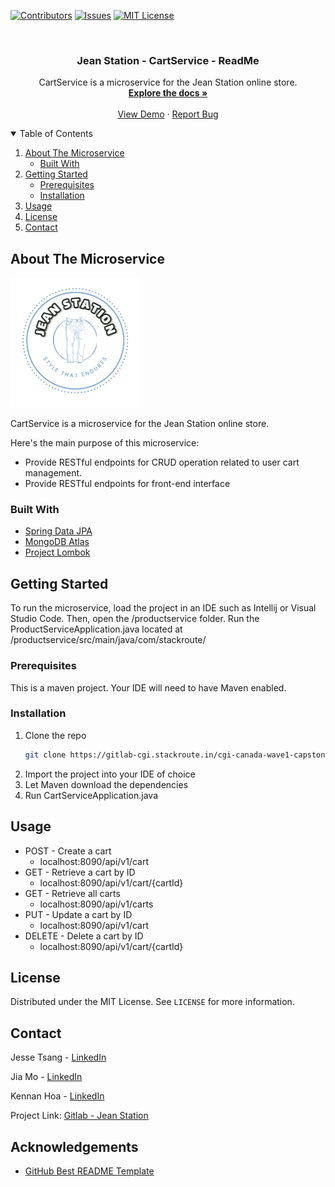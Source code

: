<!--
*** Thanks for checking out the Best-README-Template. If you have a suggestion
*** that would make this better, please fork the repo and create a pull request
*** or simply open an issue with the tag "enhancement".
*** Thanks again! Now go create something AMAZING! :D
-->



<!-- PROJECT SHIELDS -->
<!--
*** I'm using markdown "reference style" links for readability.
*** Reference links are enclosed in brackets [ ] instead of parentheses ( ).
*** See the bottom of this document for the declaration of the reference variables
*** for contributors-url, forks-url, etc. This is an optional, concise syntax you may use.
*** https://www.markdownguide.org/basic-syntax/#reference-style-links
-->
[![Contributors][contributors-shield]][contributors-url]
[![Issues][issues-shield]][issues-url]
[![MIT License][license-shield]][license-url]




<!-- PROJECT LOGO -->
<br />
<p align="center">
  <a href="https://gitlab-cgi.stackroute.in/cgi-canada-wave1-capstone-projects/jeanstation"></a>

  <h3 align="center">Jean Station - CartService - ReadMe</h3>

  <p align="center">
    CartService is a microservice for the Jean Station online store.
    <br />
    <a href="https://gitlab-cgi.stackroute.in/cgi-canada-wave1-capstone-projects/jeanstation/-/wikis/home"><strong>Explore the docs »</strong></a>
    <br />
    <br />
    <a href="https://gitlab-cgi.stackroute.in/cgi-canada-wave1-capstone-projects/jeanstation">View Demo</a>
    ·
    <a href="https://gitlab-cgi.stackroute.in/cgi-canada-wave1-capstone-projects/jeanstation/-/issues/new">Report Bug</a>
  </p>


<!-- TABLE OF CONTENTS -->
<details open="open">
  <summary>Table of Contents</summary>
  <ol>
    <li>
      <a href="#about-the-project">About The Microservice</a>
      <ul>
        <li><a href="#built-with">Built With</a></li>
      </ul>
    </li>
    <li>
      <a href="#getting-started">Getting Started</a>
      <ul>
        <li><a href="#prerequisites">Prerequisites</a></li>
        <li><a href="#installation">Installation</a></li>
      </ul>
    </li>
    <li><a href="#usage">Usage</a></li>
    <li><a href="#license">License</a></li>
    <li><a href="#contact">Contact</a></li>
  </ol>
</details>



<!-- ABOUT THE MICROSERVICE -->
## About The Microservice

[![Product Name Screen Shot][project-logo]](https://example.com)

CartService is a microservice for the Jean Station online store. 

Here's the main purpose of this microservice:
* Provide RESTful endpoints for CRUD operation related to user cart management.
* Provide RESTful endpoints for front-end interface


### Built With

* [Spring Data JPA](https://spring.io/projects/spring-data-jpa#overview)
* [MongoDB Atlas](https://www.mongodb.com/cloud/atlas)
* [Project Lombok](https://projectlombok.org/)



<!-- GETTING STARTED -->
## Getting Started

To run the microservice, load the project in an IDE such as Intellij or Visual Studio Code.
Then, open the /productservice folder. Run the ProductServiceApplication.java located at
/productservice/src/main/java/com/stackroute/

### Prerequisites

This is a maven project. Your IDE will need to have Maven enabled.

### Installation

1. Clone the repo
   ```sh
   git clone https://gitlab-cgi.stackroute.in/cgi-canada-wave1-capstone-projects/jeanstation.git
   ```
2. Import the project into your IDE of choice
3. Let Maven download the dependencies
4. Run CartServiceApplication.java



<!-- USAGE EXAMPLES -->
## Usage

* POST - Create a cart
  * localhost:8090/api/v1/cart
* GET - Retrieve a cart by ID
   * localhost:8090/api/v1/cart/{cartId}
* GET - Retrieve all carts
  * localhost:8090/api/v1/carts
* PUT - Update a cart by ID
  * localhost:8090/api/v1/cart
* DELETE - Delete a cart by ID
  * localhost:8090/api/v1/cart/{cartId}



<!-- LICENSE -->
## License

Distributed under the MIT License. See `LICENSE` for more information.



<!-- CONTACT -->
## Contact

Jesse Tsang - [LinkedIn](https://www.linkedin.com/in/jesse-tsang/) 

Jia Mo - [LinkedIn](https://www.linkedin.com/in/Jia-Mo/)

Kennan Hoa - [LinkedIn](https://www.linkedin.com/in/Kennan-Hoa/)

Project Link: [Gitlab - Jean Station](https://gitlab-cgi.stackroute.in/cgi-canada-wave1-capstone-projects/jeanstation)



<!-- ACKNOWLEDGEMENTS -->
## Acknowledgements
* [GitHub Best README Template](https://github.com/othneildrew/Best-README-Template)






<!-- MARKDOWN LINKS & IMAGES -->
<!-- https://www.markdownguide.org/basic-syntax/#reference-style-links -->
[contributors-shield]: https://img.shields.io/github/contributors/othneildrew/Best-README-Template.svg?style=for-the-badge
[contributors-url]: https://gitlab-cgi.stackroute.in/cgi-canada-wave1-capstone-projects/jeanstation/-/graphs/feature-product-test
[issues-shield]: https://img.shields.io/github/issues/othneildrew/Best-README-Template.svg?style=for-the-badge
[issues-url]: https://gitlab-cgi.stackroute.in/cgi-canada-wave1-capstone-projects/jeanstation/-/issues
[license-shield]: https://img.shields.io/github/license/othneildrew/Best-README-Template.svg?style=for-the-badge
[license-url]: https://github.com/othneildrew/Best-README-Template/blob/master/LICENSE.txt
[product-screenshot]: images/screenshot.png
[project-logo]: images/jeanStationLogo.png
